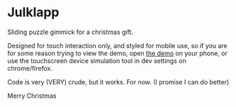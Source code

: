 # Julklapp
Sliding puzzle gimmick for a christmas gift.

Designed for touch interaction only, and styled for mobile use, so if you are for some reason trying to view the demo, 
open [the demo](https://fricktown.github.io/Julklapp) on your phone, or use the touchscreen device simulation tool in dev settings on chrome/firefox.

Code is very (VERY) crude, but it works. For now.
(I promise I can do better)

Merry Christmas

